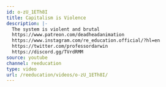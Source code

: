 ```yaml
---
id: o-zU_1ETh8I
title: Capitalism is Violence
description: |-
  The system is violent and brutal
  https://www.patreon.com/deadheadanimation
  https://www.instagram.com/re_education.official/?hl=en
  https://twitter.com/professordarwin
  https://discord.gg/TVrdRMM
source: youtube
channel: reeducation
type: video
url: /reeducation/videos/o-zU_1ETh8I/
---
```

